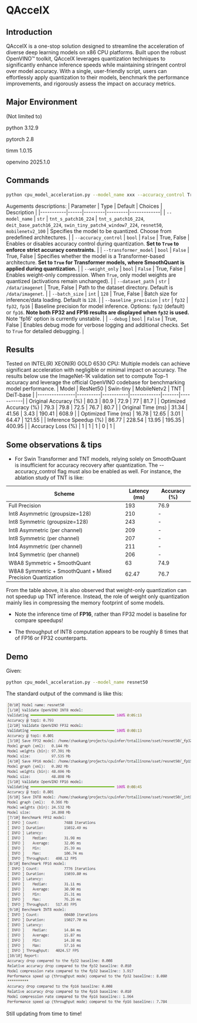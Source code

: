 # QAccelX

## Introduction

QAccelX is a one-stop solution designed to streamline the acceleration of diverse deep learning models on x86 CPU platforms. Built upon the robust OpenVINO™ toolkit, QAccelX leverages quantization techniques to significantly enhance inference speeds while maintaining stringent control over model accuracy. With a single, user-friendly script, users can effortlessly apply quantization to their models, benchmark the performance improvements, and rigorously assess the impact on accuracy metrics. 

## Major Environment
(Not limited to)

python 3.12.9

pytorch 2.8

timm 1.0.15

openvino 2025.1.0


## Commands
```bash
python cpu_model_acceleration.py --model_name xxx --accuracy_control True_or_False --transformer_model True_or_False --weight_only True_or_False --dataset_path xxx --batch_size xxx --baseline_precision fp32_fp16 --debug True_or_False
```
Augements descriptions:
| Parameter | Type | Default | Choices | Description |
|-----------|------|---------|---------|-------------|
| `--model_name` | `str` | `tnt_s_patch16_224` | `tnt_s_patch16_224`, `deit_base_patch16_224`, `swin_tiny_patch4_window7_224`, `resnet50`, `mobilenetv2_100` | Specifies the model to be quantized. Choose from predefined architectures. |
| `--accuracy_control` | `bool` | `False` | True, False | Enables or disables accuracy control during quantization. **Set to `True` to enforce strict accuracy constraints.** |
| `--transformer_model` | `bool` | `False` | True, False | Specifies whether the model is a Transformer-based architecture. **Set to `True` for Transformer models, where SmoothQuant is applied during quantization.** |
| `--weight_only` | `bool` | `False` | True, False | Enables weight-only compression. When `True`, only model weights are quantized (activations remain unchanged). |
| `--dataset_path` | `str` | `/data/imagenet` | True, False | Path to the dataset directory. Default is `/data/imagenet`. |
| `--batch_size` | `int` | `128` | True, False | Batch size for inference/data loading. Default is `128`. |
| `--baseline_precision` | `str` | `fp32` | `fp32`, `fp16` | Baseline precision for model inference. Options: `fp32` (default) or `fp16`. **Note both FP32 and FP16 results are displayed when `fp32` is used.** Note 'fp16' option is currently unstable. |
| `--debug` | `bool` | `False` | True, False | Enables debug mode for verbose logging and additional checks. Set to `True` for detailed debugging. |

## Results
Tested on INTEL(R) XEON(R) GOLD 6530 CPU:
Multiple models can achieve significant acceleration with negligible or minimal impact on accuracy. The results below use the ImageNet-1K validation set to compute Top-1 accuracy and leverage the official OpenVINO codebase for benchmarking model performance.
| Model          | ResNet50 | Swin-tiny | MobileNetv2 | TNT   | DeiT-base |
|----------------|----------|-----------|-------------|-------|-----------|
| Original Accuracy (%) | 80.3     | 80.9      | 72.9        | 77    | 81.7      |
| Optimized Accuracy (%) | 79.3     | 79.8      | 72.5        | 76.7  | 80.7      |
| Original Time (ms)    | 31.34    | 41.56     | 3.43        | 190.41 | 608.9    |
| Optimized Time (ms)   | 16.78    | 12.65     | 3.01        | 64.47  | 121.55   |
| Inference Speedup (%)   | 86.77   | 228.54   | 13.95      | 195.35 | 400.95  |
| Accuracy Loss (%)       | 1       | 1        | 1          | 0     | 1        |

## Some observations & tips
- For Swin Transformer and TNT models, relying solely on SmoothQuant is insufficient for accuracy recovery after quantization. The --accuracy_control flag must also be enabled as well. For instance, the ablation study of TNT is like:

| Scheme                          | Latency (ms) | Accuracy (%) |
|---------------------------------|--------------|--------------|
| Full Precision                  | 193          | 76.9         |
| Int8 Asymmetric (groupsize=128) | 210          | -            |
| Int8 Symmetric (groupsize=128)  | 243          | -            |
| Int8 Asymmetric (per channel)   | 209          | -            |
| Int8 Symmetric (per channel)    | 207          | -            |
| Int4 Asymmetric (per channel)   | 211          | -            |
| Int4 Symmetric (per channel)    | 206          | -            |
| W8A8 Symmetric + SmoothQuant    | 63           | 74.9         |
| W8A8 Symmetric + SmoothQuant + Mixed Precision Quantization | 62.47 | 76.7 |

From the table above, it is also observed that weight-only quantization can not speedup up TNT inference. Instead, the role of weight only quantization mainly lies in compressing the memory footprint of some models.

- Note the inference time of **FP16**, rather than FP32 model is baseline for compare speedups!

- The throughput of INT8 computation appears to be roughly 8 times that of FP16 or FP32 counterparts.
## Demo
Given:
```bash
python cpu_model_acceleration.py --model_name resnet50
```
The standard output of the command is like this:

![alt text](image.png)

Still updating from time to time!
